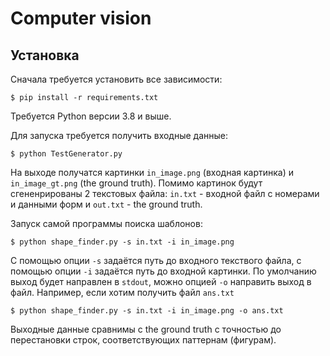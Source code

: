 # Computer vision

## Установка

Сначала требуется установить все зависимости:

```
$ pip install -r requirements.txt
```

Требуется Python версии 3.8 и выше.

Для запуска требуется получить входные данные:

```
$ python TestGenerator.py
```

На выходе получатся картинки `in_image.png` (входная картинка) и `in_image_gt.png` (the ground truth).
Помимо картинок будут сгененрированы 2 текстовых файла: `in.txt` - входной файл с номерами и данными форм и 
`out.txt` - the ground truth.

Запуск самой программы поиска шаблонов:

```
$ python shape_finder.py -s in.txt -i in_image.png
```

С помощью опции `-s` задаётся путь до входного текствого файла, с помощью
опции `-i` задаётся путь до входной картинки. По умолчанию выход будет
направлен в `stdout`, можно опцией `-o` направить выход в файл. Например,
если хотим получить файл `ans.txt` 

```
$ python shape_finder.py -s in.txt -i in_image.png -o ans.txt
```

Выходные данные сравнимы с the ground truth с точностью до перестановки
строк, соответствующих паттернам (фигурам).
